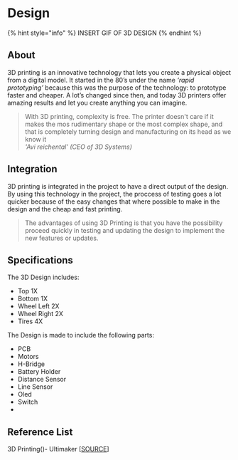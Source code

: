 # Design

{% hint style="info" %}
INSERT GIF OF 3D DESIGN
{% endhint %}

## About

3D printing is an innovative technology that lets you create a physical object from a digital model. It started in the 80’s under the name _‘rapid prototyping’_ because this was the purpose of the technology: to prototype faster and cheaper. A lot’s changed since then, and today 3D printers offer amazing results and let you create anything you can imagine.

> With 3D printing, complexity is free. The printer doesn't care if it makes the mos rudimentary shape or the most complex shape, and that is completely turning design and manufacturing on its head as we know it   
> _'Avi reichental' \(CEO of 3D Systems\)_

## Integration

3D printing is integrated in the project to have a direct output of the design.   
By using this technology in the project, the proccess of testing goes a lot quicker because of the easy changes that where possible to make in the design and the cheap and fast printing.

> The advantages of using 3D Printing is that you have the possibility proceed quickly in testing and updating the design to implement the new features or updates.



## Specifications

The 3D Design includes:

* Top 1X
* Bottom 1X 
* Wheel Left 2X
* Wheel Right 2X 
* Tires 4X

The Design is made to include the following parts:

* PCB
* Motors
* H-Bridge
* Battery Holder
* Distance Sensor
* Line Sensor
* Oled
* Switch
* 
## Reference List

3D Printing\(\)- Ultimaker \[[SOURCE](https://ultimaker.com/en/explore/what-is-3d-printing)\]



